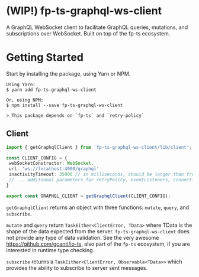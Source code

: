 # (WIP!) fp-ts-graphql-ws-client

A GraphQL WebSocket client to facilitate GraphQL queries, mutations, and subscriptions over WebSocket. Built on top of the fp-ts ecosystem.

# Getting Started

Start by installing the package, using Yarn or NPM.

    Using Yarn:
    $ yarn add fp-ts-graphql-ws-client

    Or, using NPM:
    $ npm install --save fp-ts-graphql-ws-client
    
    > This package depends on `fp-ts` and `retry-policy`
    
 ## Client
 
 ```ts
import { getGraphqlClient } from 'fp-ts-graphql-ws-client/lib/client';

const CLIENT_CONFIG = {
  webSocketConstructor: WebSocket,
  url: 'ws://localhost:4000/graphql'
  inactivityTimeout: 35000 // in milliseconds, should be longer than frequency at which server sends keep alive messages, typically 30000ms
  // ... additional parameters for retryPolicy, eventListeners, connectionParams, and protocols beyond 'graphql-ws'
}
 
export const GRAPHQL_CLIENT = getGraphqlClient(CLIENT_CONFIG);
 
 ```
 
 `getGraphqlClient` returns an object with three functions: `mutate`, `query`, and `subscribe`.
 
 `mutate` and `query` return `TaskEither<ClientError, TData>` where TData is the shape of the data expected from the server. `fp-ts-graphql-ws-client` does not provide any type of data validation. See the very awesome https://github.com/gcanti/io-ts, also part of the `fp-ts` ecosystem, if you are interested in runtime type checking.
 
 `subscribe` returns a `TaskEither<ClientError, Observable<TData>>` which provides the ability to subscribe to server sent messages.
